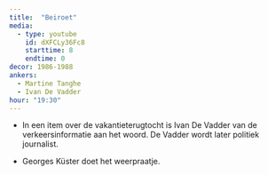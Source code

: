 ```yaml
---
title:  "Beiroet"
media:
  - type: youtube
    id: dXFCLy36Fc8
    starttime: 8
    endtime: 0
decor: 1986-1988
ankers:
  - Martine Tanghe
  - Ivan De Vadder
hour: "19:30"
---
```


* In een item over de vakantieterugtocht is Ivan De Vadder van de verkeersinformatie aan het woord. De Vadder wordt later politiek journalist.

* Georges Küster doet het weerpraatje.
